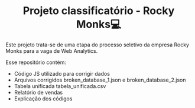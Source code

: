 <h1 align="center">Projeto classificatório - Rocky Monks💻 </h1>
<p>Este projeto trata-se de uma etapa do processo seletivo da empresa Rocky Monks para a vaga de Web Analytics.</p>
<p> Esse repositório contém: </p>
<ul>
<li>Código JS utilizado para corrigir dados</li>
<li>Arquivos corrigidos broken_database_1.json e broken_database_2.json</li>
<li>Tabela unificada tabela_unificada.csv</li>
<li>Relatório de vendas</li>
<li>Explicação dos códigos</li>
</ul>
 

